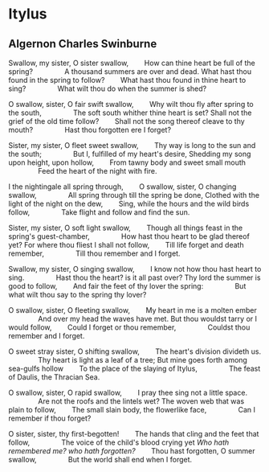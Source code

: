 # Itylus
## Algernon Charles Swinburne
Swallow, my sister, O sister swallow,
       How can thine heart be full of the spring?
               A thousand summers are over and dead.
What hast thou found in the spring to follow?
       What hast thou found in thine heart to sing?
               What wilt thou do when the summer is shed?

O swallow, sister, O fair swift swallow,
       Why wilt thou fly after spring to the south,
               The soft south whither thine heart is set?
Shall not the grief of the old time follow?
       Shall not the song thereof cleave to thy mouth?
               Hast thou forgotten ere I forget?

Sister, my sister, O fleet sweet swallow,
       Thy way is long to the sun and the south;
               But I, fulfilled of my heart's desire,
Shedding my song upon height, upon hollow,
       From tawny body and sweet small mouth
               Feed the heart of the night with fire.

I the nightingale all spring through,
       O swallow, sister, O changing swallow,
               All spring through till the spring be done,
Clothed with the light of the night on the dew,
       Sing, while the hours and the wild birds follow,
               Take flight and follow and find the sun.

Sister, my sister, O soft light swallow,
       Though all things feast in the spring's guest-chamber,
               How hast thou heart to be glad thereof yet?
For where thou fliest I shall not follow,
       Till life forget and death remember,
               Till thou remember and I forget.

Swallow, my sister, O singing swallow,
       I know not how thou hast heart to sing.
               Hast thou the heart? is it all past over?
Thy lord the summer is good to follow,
       And fair the feet of thy lover the spring:
               But what wilt thou say to the spring thy lover?

O swallow, sister, O fleeting swallow,
       My heart in me is a molten ember
               And over my head the waves have met.
But thou wouldst tarry or I would follow,
       Could I forget or thou remember,
               Couldst thou remember and I forget.

O sweet stray sister, O shifting swallow,
       The heart's division divideth us.
               Thy heart is light as a leaf of a tree;
But mine goes forth among sea-gulfs hollow
       To the place of the slaying of Itylus,
               The feast of Daulis, the Thracian Sea.

O swallow, sister, O rapid swallow,
       I pray thee sing not a little space.
               Are not the roofs and the lintels wet?
The woven web that was plain to follow,
       The small slain body, the flowerlike face,
               Can I remember if thou forget?

O sister, sister, thy first-begotten!
       The hands that cling and the feet that follow,
               The voice of the child's blood crying yet
_Who hath remembered me? who hath forgotten?_
       Thou hast forgotten, O summer swallow,
               But the world shall end when I forget.